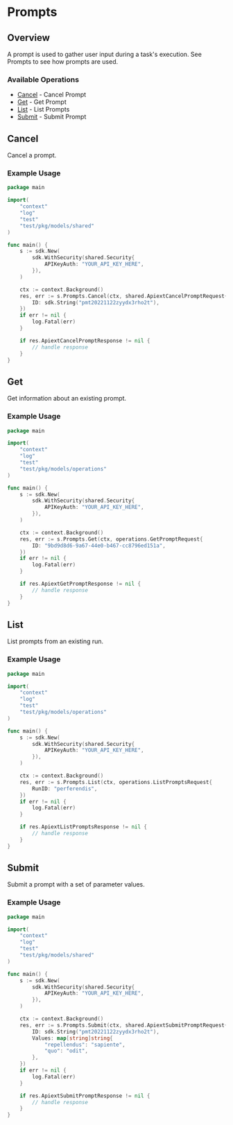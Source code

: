 # Prompts

## Overview

A prompt is used to gather user input during a task's execution. See Prompts to see how prompts are used.

### Available Operations

* [Cancel](#cancel) - Cancel Prompt
* [Get](#get) - Get Prompt
* [List](#list) - List Prompts
* [Submit](#submit) - Submit Prompt

## Cancel

Cancel a prompt.

### Example Usage

```go
package main

import(
	"context"
	"log"
	"test"
	"test/pkg/models/shared"
)

func main() {
    s := sdk.New(
        sdk.WithSecurity(shared.Security{
            APIKeyAuth: "YOUR_API_KEY_HERE",
        }),
    )

    ctx := context.Background()
    res, err := s.Prompts.Cancel(ctx, shared.ApiextCancelPromptRequest{
        ID: sdk.String("pmt20221122zyydx3rho2t"),
    })
    if err != nil {
        log.Fatal(err)
    }

    if res.ApiextCancelPromptResponse != nil {
        // handle response
    }
}
```

## Get

Get information about an existing prompt.

### Example Usage

```go
package main

import(
	"context"
	"log"
	"test"
	"test/pkg/models/operations"
)

func main() {
    s := sdk.New(
        sdk.WithSecurity(shared.Security{
            APIKeyAuth: "YOUR_API_KEY_HERE",
        }),
    )

    ctx := context.Background()
    res, err := s.Prompts.Get(ctx, operations.GetPromptRequest{
        ID: "9bd9d8d6-9a67-44e0-b467-cc8796ed151a",
    })
    if err != nil {
        log.Fatal(err)
    }

    if res.ApiextGetPromptResponse != nil {
        // handle response
    }
}
```

## List

List prompts from an existing run.

### Example Usage

```go
package main

import(
	"context"
	"log"
	"test"
	"test/pkg/models/operations"
)

func main() {
    s := sdk.New(
        sdk.WithSecurity(shared.Security{
            APIKeyAuth: "YOUR_API_KEY_HERE",
        }),
    )

    ctx := context.Background()
    res, err := s.Prompts.List(ctx, operations.ListPromptsRequest{
        RunID: "perferendis",
    })
    if err != nil {
        log.Fatal(err)
    }

    if res.ApiextListPromptsResponse != nil {
        // handle response
    }
}
```

## Submit

Submit a prompt with a set of parameter values.

### Example Usage

```go
package main

import(
	"context"
	"log"
	"test"
	"test/pkg/models/shared"
)

func main() {
    s := sdk.New(
        sdk.WithSecurity(shared.Security{
            APIKeyAuth: "YOUR_API_KEY_HERE",
        }),
    )

    ctx := context.Background()
    res, err := s.Prompts.Submit(ctx, shared.ApiextSubmitPromptRequest{
        ID: sdk.String("pmt20221122zyydx3rho2t"),
        Values: map[string]string{
            "repellendus": "sapiente",
            "quo": "odit",
        },
    })
    if err != nil {
        log.Fatal(err)
    }

    if res.ApiextSubmitPromptResponse != nil {
        // handle response
    }
}
```
